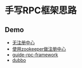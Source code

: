 # 手写RPC框架思路




## Demo
- [无注册中心](https://github.com/googalAmbition/rpc-demo)
- [使用zookeeper做注册中心](https://github.com/cdreamc/thunder-rpc)
- [guide-rpc-framework](https://github.com/Snailclimb/guide-rpc-framework)
- [dubbo](https://github.com/apache/dubbo)
 

